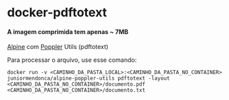 # docker-pdftotext
#### A imagem comprimida tem apenas ~ 7MB

[Alpine](https://alpinelinux.org/) com [Poppler](https://poppler.freedesktop.org/) Utils (pdftotext)

Para processar o arquivo, use esse comando:
```
docker run -v <CAMINHO_DA_PASTA_LOCAL>:<CAMINHO_DA_PASTA_NO_CONTAINER> juniormendonca/alpine-poppler-utils pdftotext -layout <CAMINHO_DA_PASTA_NO_CONTAINER>/documento.pdf <CAMINHO_DA_PASTA_NO_CONTAINER>/documento.txt
```
